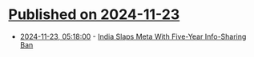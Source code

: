 # [Published on 2024-11-23](index.md)

* [2024-11-23, 05:18:00](https://soylentnews.org/article.pl?sid=24/11/22/0238243&from=rss) - [India Slaps Meta With Five-Year Info-Sharing Ban](https://soylentnews.org/article.pl?sid=24/11/22/0238243&from=rss)
